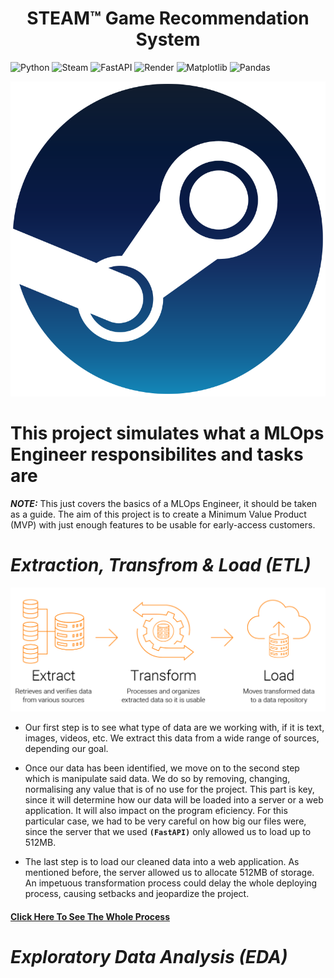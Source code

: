 <h1 style = 'text-align: center'> STEAM™ Game Recommendation System </h1>

![Python](https://img.shields.io/badge/python-3670A0?style=for-the-badge&logo=python&logoColor=ffdd54)
![Steam](https://img.shields.io/badge/steam-%23000000.svg?style=for-the-badge&logo=steam&logoColor=white)
![FastAPI](https://img.shields.io/badge/FastAPI-005571?style=for-the-badge&logo=fastapi)
![Render](https://img.shields.io/badge/Render-%46E3B7.svg?style=for-the-badge&logo=render&logoColor=white)
![Matplotlib](https://img.shields.io/badge/Matplotlib-%23ffffff.svg?style=for-the-badge&logo=Matplotlib&logoColor=black)
![Pandas](https://img.shields.io/badge/pandas-%23150458.svg?style=for-the-badge&logo=pandas&logoColor=white)

![Steam™ Logo](https://github.com/PatoMarzi/Steam_ML/blob/main/assets/images/steam.png)

# This project simulates what a MLOps Engineer responsibilites and tasks are

**_NOTE:_** This just covers the basics of a MLOps Engineer, it should be taken as a guide. The aim of this project is to create a Minimum Value Product (MVP) with just enough features to be usable for early-access customers.

# _Extraction, Transfrom & Load (ETL)_

![ETL Process](./assets/images/ETL.png)

- Our first step is to see what type of data are we working with, if it is text, images, videos, etc. We extract this data from a wide range of sources, depending our goal.

- Once our data has been identified, we move on to the second step which is manipulate said data. We do so by removing, changing, normalising any value that is of no use for the project. This part is key, since it will determine how our data will be loaded into a server or a web application. It will also impact on the program eficiency. For this particular case, we had to be very careful on how big our files were, since the server that we used **`(FastAPI)`** only allowed us to load up to 512MB.

- The last step is to load our cleaned data into a web application. As mentioned before, the server allowed us to allocate 512MB of storage. An impetuous transformation process could delay the whole deploying process, causing setbacks and jeopardize the project.

#### [Click Here To See The Whole Process](https://github.com/PatoMarzi/Steam_ML/blob/main/ETL.ipynb)

# _Exploratory Data Analysis (EDA)_
